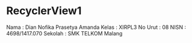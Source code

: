 # RecyclerView1
Nama : Dian Nofika Prasetya Amanda
Kelas : XIRPL3
No Urut : 08
NISN : 4698/1417.070
Sekolah : SMK TELKOM Malang
#
